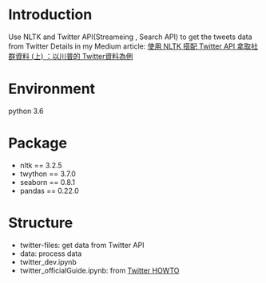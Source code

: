# Introduction
Use NLTK and Twitter API(Streameing , Search API) to get the tweets data from Twitter
Details in my Medium article: <a href='https://medium.com/p/2bd493f452a6/edit'>使用 NLTK 搭配 Twitter API 拿取社群資料 (上) ：以川普的 Twitter資料為例</a>

# Environment
python 3.6

# Package
- nltk == 3.2.5
- twython == 3.7.0
- seaborn == 0.8.1
- pandas == 0.22.0

# Structure
- twitter-files: get data from Twitter API
- data: process data
- twitter_dev.ipynb
- twitter_officialGuide.ipynb: from <a href='http://www.nltk.org/howto/twitter.html'>Twitter HOWTO</a>